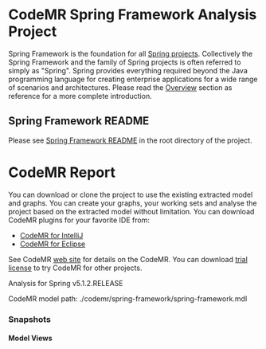 # CodeMR Spring Framework Analysis Project
Spring Framework is the foundation for all [Spring projects](https://spring.io/projects). Collectively the Spring Framework and the family of Spring projects is often referred to simply as "Spring".
Spring provides everything required beyond the Java programming language for creating enterprise applications for a wide range of scenarios and architectures. Please read the [Overview](https://docs.spring.io/spring/docs/current/spring-framework-reference/overview.html#spring-introduction) section as reference for a more complete introduction.

## Spring Framework README

Please see [Spring Framework README](README-Spring-Framework.md) in the root directory of the project.

CodeMR Report
=================

You can download or clone the project to use the existing extracted model and graphs.
You can create your graphs, your working sets and analyse the project based on the extracted model without limitation.
You can download CodeMR plugins for your favorite IDE from:
- [CodeMR for IntelliJ](https://plugins.jetbrains.com/plugin/10811-codemr)
- [CodeMR for Eclipse](https://marketplace.eclipse.org/content/codemr-software-quality-tool)

See CodeMR [web site](https://www.codemr.co.uk) for details on the CodeMR.
You can download [trial license](https://www.codemr.co.uk/downloads) to try CodeMR for other projects.

Analysis for Spring v5.1.2.RELEASE

CodeMR model path: ./codemr/spring-framework/spring-framework.mdl


### Snapshots ###

#### Model Views ####
